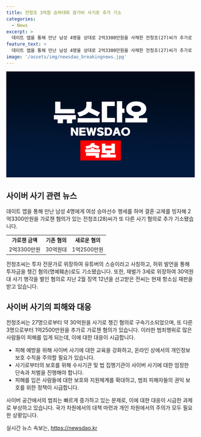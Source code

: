 ```yaml
---
title: 전청조 3억원 승마대회 참가비 사기로 추가 기소
categories:
  - News
excerpt: >
  데이트 앱을 통해 만난 남성 4명을 상대로 2억3300만원을 사채한 전청조(27)씨가 추가로 사기 혐의로 기소됐다. 전씨는 재벌가 자제로 위장하여 30억원대 사기를 저질렀으며, 누구에게는 투자 전문가로 위장하고 또 다른 사람에게는 유튜버 스승이라고 속여 약 1억2500만원을 훔쳤다. 또한, 여성 승마선수로 위장하여 데이트를 통해 2억3300만원을 사채한 혐의도 있다. 현재 전씨는 다수의 혐의로 구속기소돼 재판을 받고 있다.
feature_text: >
  데이트 앱을 통해 만난 남성 4명을 상대로 2억3300만원을 사채한 전청조(27)씨가 추가로 사기 혐의로 기소됐다. 전씨는 재벌가 자제로 위장하여 30억원대 사기를 저질렀으며, 누구에게는 투자 전문가로 위장하고 또 다른 사람에게는 유튜버 스승이라고 속여 약 1억2500만원을 훔쳤다. 또한, 여성 승마선수로 위장하여 데이트를 통해 2억3300만원을 사채한 혐의도 있다. 현재 전씨는 다수의 혐의로 구속기소돼 재판을 받고 있다.
image: '/assets/img/newsdao_breakingnews.jpg'
---
```


<p><img src="/assets/img/newsdao_breakingnews.jpg" alt="koreaapp 속보" /></p>

<h2 data-ke-size="size26">사이버 사기 관련 뉴스</h2>

<p data-ke-size="size16">데이트 앱을 통해 만난 남성 4명에게 여성 승마선수 행세를 하며 결혼·교제를 빙자해 2억3300만원을 가로챈 혐의가 있는 전청조(28)씨가 또 다른 사기 혐의로 추가 기소됐습니다.</p>

<table>
  <tr>
    <td style="text-align: center; height: 17px;"><b>가로챈 금액</b></td>
    <td style="text-align: center; height: 17px;"><b>기존 혐의</b></td>
    <td style="text-align: center; height: 17px;"><b>새로운 혐의</b></td>
  </tr>
  <tr>
    <td style="text-align: center; height: 17px;">2억3300만원</td>
    <td style="text-align: center; height: 17px;">30억원대</td>
    <td style="text-align: center; height: 17px;">1억2500만원</td>
  </tr>
</table>

<p data-ke-size="size16">전청조씨는 투자 전문가로 위장하여 유튜버의 스승이라고 사칭하고, 허위 발언을 통해 투자금을 챙긴 혐의(명예훼손)로도 기소됐습니다. 또한, 재벌가 3세로 위장하여 30억원대 사기 행각을 벌인 혐의로 지난 2월 징역 12년을 선고받은 전씨는 현재 항소심 재판을 받고 있습니다.</p>

<h2 data-ke-size="size26">사이버 사기의 피해와 대응</h2>

<p data-ke-size="size16">전청조씨는 27명으로부터 약 30억원을 사기로 챙긴 혐의로 구속기소되었으며, 또 다른 3명으로부터 1억2500만원을 추가로 가로챈 혐의가 있습니다. 이러한 범죄행위로 많은 사람들이 피해를 입게 되는데, 이에 대한 대응이 시급합니다.</p>

<ul>
  <li>피해 예방을 위해 사이버 사기에 대한 교육을 강화하고, 온라인 상에서의 개인정보 보호 수칙을 주의할 필요가 있습니다.</li>
  <li>사기로부터의 보호를 위해 수사기관 및 법 집행기관이 사이버 사기에 대한 엄정한 단속과 처벌을 진행해야 합니다.</li>
  <li>피해를 입은 사람들에 대한 보호와 지원체계를 확대하고, 범죄 피해자들의 권익 보호를 위한 정책이 시급합니다.</li>
</ul>

<p data-ke-size="size16">사이버 공간에서의 범죄는 빠르게 증가하고 있는 문제로, 이에 대한 대응이 시급한 과제로 부상하고 있습니다. 국가 차원에서의 대책 마련과 개인 차원에서의 주의가 모두 필요한 상황입니다.</p>
실시간 뉴스 속보는, <a href="https://newsdao.kr" rel="dofollow">https://newsdao.kr</a>


